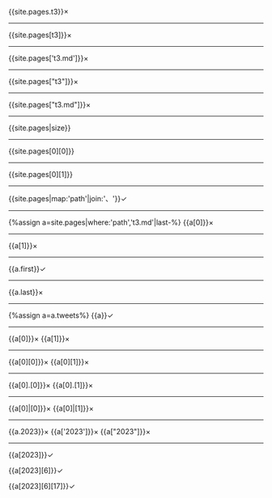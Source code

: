 
{{site.pages.t3}}×

---
{{site.pages[t3]}}×

---
{{site.pages['t3.md']}}×

---
{{site.pages["t3"]}}×

---
{{site.pages["t3.md"]}}×

---
{{site.pages|size}}

---
{{site.pages[0][0]}}

---
{{site.pages[0][1]}}

---
{{site.pages|map:'path'|join:'、'}}✓

---
{%assign a=site.pages|where:'path','t3.md'|last-%}
{{a[0]}}×

---
{{a[1]}}×

---
{{a.first}}✓

---
{{a.last}}×

---
{%assign a=a.tweets%}
{{a}}✓

---
{{a[0]}}×
{{a[1]}}×

---
{{a[0][0]}}×
{{a[0][1]}}×

---
{{a[0].[0]}}×
{{a[0].[1]}}×

---
{{a[0]|[0]}}×
{{a[0]|[1]}}×

---
{{a.2023}}×
{{a['2023']}}×
{{a["2023"]}}×

---
{{a[2023]}}✓

{{a[2023][6]}}✓

{{a[2023][6][17]}}✓
